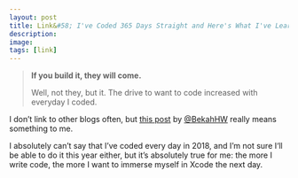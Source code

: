```yaml
---
layout: post
title: Link&#58; I've Coded 365 Days Straight and Here's What I've Learned
description:
image:
tags: [link]
--- 
```

> **If you build it, they will come.**
>
> Well, not they, but it. The drive to want to code increased with everyday I coded.

I don’t link to other blogs often, but [this post](https://bekahhw.github.io/blog/2019/01/01/I've-coded-for-365-days-straight-and-here's-what-I-learned) by [@BekahHW](https://mobile.twitter.com/BekahHW) really means something to me.

I absolutely can’t say that I’ve coded every day in 2018, and I’m not sure I‘ll be able to do it this year either, but it’s absolutely true for me: the more I write code, the more I want to immerse myself in Xcode the next day.